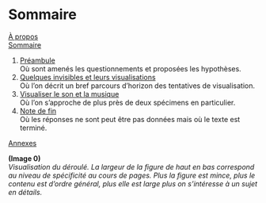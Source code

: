 # Sommaire

[À propos](README.md)  
[Sommaire](0_sommaire.md)

1. [Préambule](1_preambule.md)  
   Où sont amenés les questionnements et proposées les hypothèses.
2. [Quelques invisibles et leurs visualisations](2_invisibles.md)  
   Où l’on décrit un bref parcours d’horizon des tentatives de visualisation.
3. [Visualiser le son et la musique](3_son&musique.md)  
   Où l’on s’approche de plus près de deux spécimens en particulier.
4. [Note de fin](4_fin.md)  
   Où les réponses ne sont peut être pas données mais où le texte est terminé.

[Annexes](annexes.md)

**(Image 0)**  
*Visualisation du déroulé. La largeur de la figure de haut en bas correspond au niveau de spécificité au cours de pages. Plus la figure est mince, plus le  contenu est d’ordre général, plus elle est large plus on s’intéresse à un sujet en détails.*